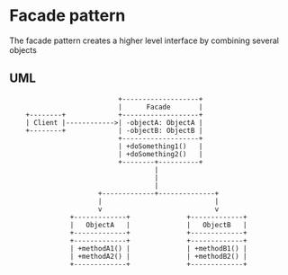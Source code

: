 # Facade pattern #
The facade pattern creates a higher level interface by combining several objects

## UML ##

                               +-------------------+
                               |      Facade       |
        +--------+             +-------------------+
        | Client |------------>| -objectA: ObjectA |
        +--------+             | -objectB: ObjectB |
                               +-------------------+
                               | +doSomething1()   |
                               | +doSomething2()   |
                               +--------+----------+
                                        |
                                        |
                                        |
                          +-------------+--------------+
                          |                            |
                          v                            v
                   +-------------+              +-------------+
                   |   ObjectA   |              |   ObjectB   |
                   +-------------+              +-------------+
                   +-------------+              +-------------+
                   | +methodA1() |              | +methodB1() |
                   | +methodA2() |              | +methodB2() |
                   +-------------+              +-------------+
